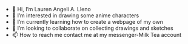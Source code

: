 - 👋 Hi, I’m Lauren Angeli A. Lleno
- 👀 I’m interested in drawing some anime characters
-  🌱 I’m currently learning how to create a webpage of my own
- 💞️ I’m looking to collaborate on collecting drawings and sketches
- 📫 How to reach me contact me at my messenger-Milk Tea account
<!---
lleno-angeli/lleno-angeli is a ✨ special ✨ repository because its `README.md` (this file) appears on your GitHub profile.
You can click the Preview link to take a look at your changes.
--->
